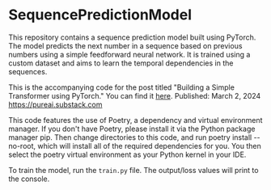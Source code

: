# SequencePredictionModel
This repository contains a sequence prediction model built using PyTorch. The model predicts the next number in a sequence based on previous numbers using a simple feedforward neural network. It is trained using a custom dataset and aims to learn the temporal dependencies in the sequences.

This is the accompanying code for the post titled "Building a Simple Transformer using PyTorch."
You can find it [here](https://pureai.substack.com/p/building-a-simple-transformer-using-pytorch).
Published: March 2, 2024
https://pureai.substack.com

This code features the use of Poetry, a dependency and virtual environment manager. If you don't have Poetry, please install it via the Python package manager pip. Then change directories to this code, and run poetry install --no-root, which will install all of the required dependencies for you. You then select the poetry virtual environment as your Python kernel in your IDE.

To train the model, run the `train.py` file. The output/loss values will print to the console.